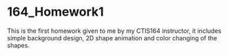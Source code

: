 # 164_Homework1
This is the first homework given to me by my CTIS164 instructor, it includes simple background design, 2D shape animation and color changing of the shapes.
